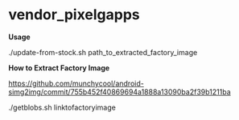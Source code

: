 # vendor_pixelgapps

**Usage**

./update-from-stock.sh path_to_extracted_factory_image

**How to Extract Factory Image**

https://github.com/munchycool/android-simg2img/commit/755b452f40869694a1888a13090ba2f39b1211ba

./getblobs.sh linktofactoryimage

